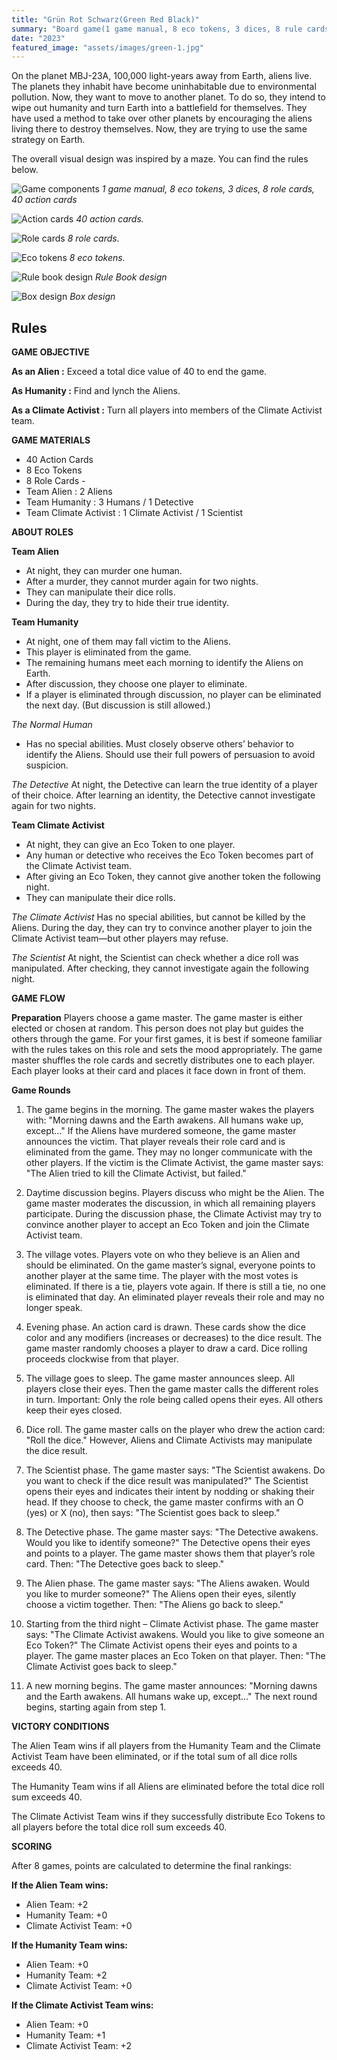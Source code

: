 ```yaml
---
title: "Grün Rot Schwarz(Green Red Black)"
summary: "Board game(1 game manual, 8 eco tokens, 3 dices, 8 rule cards, 40 action cards) / 20*15*15cm"
date: "2023"
featured_image: "assets/images/green-1.jpg"
---
```


On the planet MBJ-23A, 100,000 light-years away from Earth, aliens live.
The planets they inhabit have become uninhabitable due to environmental pollution.
Now, they want to move to another planet. To do so, they intend to wipe out humanity and turn Earth into a battlefield for themselves.
They have used a method to take over other planets by encouraging the aliens living there to destroy themselves.
Now, they are trying to use the same strategy on Earth.

The overall visual design was inspired by a maze. You can find the rules below.

![Game components](../assets/images/green-1.jpg)
*1 game manual, 8 eco tokens, 3 dices, 8 role cards, 40 action cards*

![Action cards](../assets/images/green-3.jpg)
*40 action cards.*

![Role cards](../assets/images/green-5.jpg)
*8 role cards.*

![Eco tokens](../assets/images/green-6.jpg)
*8 eco tokens.*

![Rule book design](../assets/images/green-7.jpg)
*Rule Book design*

![Box design](../assets/images/green-8.jpeg)
*Box design*

## Rules

**GAME OBJECTIVE**

**As an Alien :**
Exceed a total dice value of 40 to end the game.

**As Humanity :**
Find and lynch the Aliens.

**As a Climate Activist :**
Turn all players into members of the Climate Activist team.

**GAME MATERIALS**

- 40 Action Cards
- 8 Eco Tokens
- 8 Role Cards -
- Team Alien : 2 Aliens
- Team Humanity : 3 Humans / 1 Detective
- Team Climate Activist : 1 Climate Activist / 1 Scientist

**ABOUT ROLES**

**Team Alien**
- At night, they can murder one human.
- After a murder, they cannot murder again for two nights.
- They can manipulate their dice rolls.
- During the day, they try to hide their true identity.

**Team Humanity**
- At night, one of them may fall victim to the Aliens.
- This player is eliminated from the game.
- The remaining humans meet each morning to identify the Aliens on Earth.
- After discussion, they choose one player to eliminate.
- If a player is eliminated through discussion, no player can be eliminated the next day. (But discussion is still allowed.)

*The Normal Human*
- Has no special abilities. Must closely observe others’ behavior to identify the Aliens. Should use their full powers of persuasion to avoid suspicion.

*The Detective*
At night, the Detective can learn the true identity of a player of their choice.
After learning an identity, the Detective cannot investigate again for two nights.

**Team Climate Activist**
- At night, they can give an Eco Token to one player.
- Any human or detective who receives the Eco Token becomes part of the Climate Activist team.
- After giving an Eco Token, they cannot give another token the following night.
- They can manipulate their dice rolls.

*The Climate Activist*
Has no special abilities, but cannot be killed by the Aliens. During the day, they can try to convince another player to join the Climate Activist team—but other players may refuse.

*The Scientist*
At night, the Scientist can check whether a dice roll was manipulated.
After checking, they cannot investigate again the following night.

**GAME FLOW**

**Preparation**
Players choose a game master. The game master is either elected or chosen at random. This person does not play but guides the others through the game. For your first games, it is best if someone familiar with the rules takes on this role and sets the mood appropriately.
The game master shuffles the role cards and secretly distributes one to each player. Each player looks at their card and places it face down in front of them.

**Game Rounds**
1. The game begins in the morning.
The game master wakes the players with:
"Morning dawns and the Earth awakens. All humans wake up, except..."
If the Aliens have murdered someone, the game master announces the victim. That player reveals their role card and is eliminated from the game. They may no longer communicate with the other players.
If the victim is the Climate Activist, the game master says:
"The Alien tried to kill the Climate Activist, but failed."

2. Daytime discussion begins.
Players discuss who might be the Alien.
The game master moderates the discussion, in which all remaining players participate.
During the discussion phase, the Climate Activist may try to convince another player to accept an Eco Token and join the Climate Activist team.

3. The village votes.
Players vote on who they believe is an Alien and should be eliminated.
On the game master’s signal, everyone points to another player at the same time. The player with the most votes is eliminated.
If there is a tie, players vote again. If there is still a tie, no one is eliminated that day.
An eliminated player reveals their role and may no longer speak.

4. Evening phase.
An action card is drawn. These cards show the dice color and any modifiers (increases or decreases) to the dice result.
The game master randomly chooses a player to draw a card. Dice rolling proceeds clockwise from that player.

5. The village goes to sleep.
The game master announces sleep. All players close their eyes. Then the game master calls the different roles in turn.
Important: Only the role being called opens their eyes. All others keep their eyes closed.

6. Dice roll.
The game master calls on the player who drew the action card:
"Roll the dice."
However, Aliens and Climate Activists may manipulate the dice result.

7. The Scientist phase.
The game master says:
"The Scientist awakens. Do you want to check if the dice result was manipulated?"
The Scientist opens their eyes and indicates their intent by nodding or shaking their head.
If they choose to check, the game master confirms with an O (yes) or X (no), then says:
"The Scientist goes back to sleep."

8. The Detective phase.
The game master says:
"The Detective awakens. Would you like to identify someone?"
The Detective opens their eyes and points to a player.
The game master shows them that player’s role card. Then:
"The Detective goes back to sleep."

9. The Alien phase.
The game master says:
"The Aliens awaken. Would you like to murder someone?"
The Aliens open their eyes, silently choose a victim together.
Then: "The Aliens go back to sleep."

10. Starting from the third night – Climate Activist phase.
The game master says:
"The Climate Activist awakens. Would you like to give someone an Eco Token?"
The Climate Activist opens their eyes and points to a player.
The game master places an Eco Token on that player. Then:
"The Climate Activist goes back to sleep."

11. A new morning begins.
The game master announces:
"Morning dawns and the Earth awakens. All humans wake up, except..."
The next round begins, starting again from step 1.

**VICTORY CONDITIONS**

The Alien Team wins if all players from the Humanity Team and the Climate Activist Team have been eliminated, or if the total sum of all dice rolls exceeds 40.

The Humanity Team wins if all Aliens are eliminated before the total dice roll sum exceeds 40.

The Climate Activist Team wins if they successfully distribute Eco Tokens to all players before the total dice roll sum exceeds 40.

**SCORING**

After 8 games, points are calculated to determine the final rankings:

**If the Alien Team wins:**
- Alien Team: +2
- Humanity Team: +0
- Climate Activist Team: +0

**If the Humanity Team wins:**
- Alien Team: +0
- Humanity Team: +2
- Climate Activist Team: +0

**If the Climate Activist Team wins:**
- Alien Team: +0
- Humanity Team: +1
- Climate Activist Team: +2
